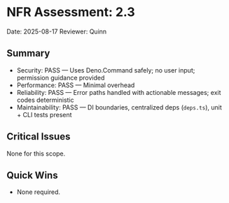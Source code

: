 # NFR Assessment: 2.3

Date: 2025-08-17
Reviewer: Quinn

## Summary

- Security: PASS — Uses Deno.Command safely; no user input; permission guidance provided
- Performance: PASS — Minimal overhead
- Reliability: PASS — Error paths handled with actionable messages; exit codes deterministic
- Maintainability: PASS — DI boundaries, centralized deps (`deps.ts`), unit + CLI tests present

## Critical Issues

None for this scope.

## Quick Wins

- None required.
